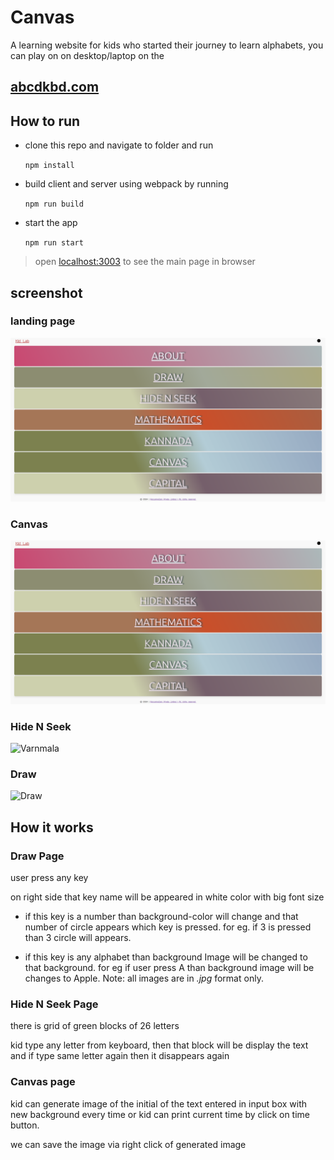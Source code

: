 # Canvas

A learning website for kids who started their journey to learn alphabets, you can play on on desktop/laptop on the

## [abcdkbd.com](https://abcdkbd.com)

## How to run

- clone this repo and navigate to folder and run

  `npm install`

- build client and server using webpack by running

  `npm run build`

- start the app

  `npm run start`

> open [localhost:3003](http://localhost:3003) to see the main page in browser

## screenshot

### landing page

![Landing Page](https://github.com/xkeshav/canvas/blob/c7f21a1b9782b5de7a4691d022cc0e9aa7397ab6/src/assets/screenshots/Index.png)

### Canvas

![Canvas](https://github.com/xkeshav/canvas/blob/c7f21a1b9782b5de7a4691d022cc0e9aa7397ab6/src/assets/screenshots/Index.png)

### Hide N Seek

![Varnmala](https://github.com/xkeshav/canvas/blob/c7f21a1b9782b5de7a4691d022cc0e9aa7397ab6/src/assets/screenshots/Varnmala.png)

### Draw

![Draw](https://github.com/xkeshav/canvas/blob/c7f21a1b9782b5de7a4691d022cc0e9aa7397ab6/src/assets/screenshots/Draw.png)

## How it works

### Draw Page

user press any key

on right side that key name will be appeared in white color with big font size

- if this key is a number than background-color will change and that number of circle appears which key is pressed.
  for eg. if 3 is pressed than 3 circle will appears.

- if this key is any alphabet than background Image will be changed to that background.
  for eg if user press A than background image will be changes to Apple.
  Note: all images are in _.jpg_ format only.

### Hide N Seek Page

there is grid of green blocks of 26 letters

kid type any letter from keyboard, then that block will be display the text and if type same letter again then it disappears again

### Canvas page

kid can generate image of the initial of the text entered in input box with new background every time or kid can print current time by click on time button.

we can save the image via right click of generated image
